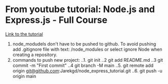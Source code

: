 # From youtube tutorial: Node.js and Express.js - Full Course 
[Link to the tutorial](https://www.youtube.com/watch?v=Oe421EPjeBE&t=3990s "Node.js and Express.js - Full Course ")

1. node_modudels don't have to be pushed to github. To avoid pushing add .gitignore file with text: /node_modules or select ignore Node when creating a repository.
2. commands to push new project:
   ..1. git init
   ..2 git add README.md
   ..3 git commit -m "First commit"
   ..4 git branch -M main
   ..5. git remote add origin git@github.com:Jarekgd/node_express_tutorial.git
   ..6. git push -u origin main
